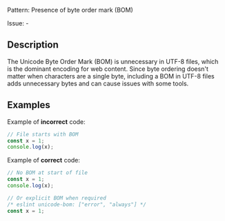 Pattern: Presence of byte order mark (BOM)

Issue: -

## Description

The Unicode Byte Order Mark (BOM) is unnecessary in UTF-8 files, which is the dominant encoding for web content. Since byte ordering doesn't matter when characters are a single byte, including a BOM in UTF-8 files adds unnecessary bytes and can cause issues with some tools.

## Examples

Example of **incorrect** code:
```javascript
﻿// File starts with BOM
const x = 1;
console.log(x);
```

Example of **correct** code:
```javascript
// No BOM at start of file
const x = 1;
console.log(x);

// Or explicit BOM when required
﻿/* eslint unicode-bom: ["error", "always"] */
const x = 1;
```